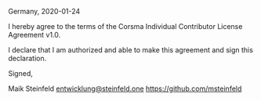 Germany, 2020-01-24

I hereby agree to the terms of the Corsma Individual Contributor License
Agreement v1.0.

I declare that I am authorized and able to make this agreement and sign this
declaration.

Signed,

Maik Steinfeld entwicklung@steinfeld.one https://github.com/msteinfeld
